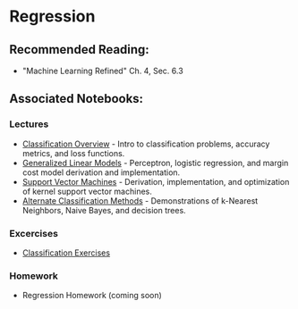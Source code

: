 # Regression

## Recommended Reading:

- "Machine Learning Refined" Ch. 4, Sec. 6.3

## Associated Notebooks:

### Lectures
- [Classification Overview](lecture-classification_overview.ipynb) - Intro to classification problems, accuracy metrics, and loss functions. 
- [Generalized Linear Models](lecture-generalized_linear_models.ipynb) - Perceptron, logistic regression, and margin cost model derivation and implementation.
- [Support Vector Machines](lecture-support_vector_machines.ipynb) - Derivation, implementation, and optimization of kernel support vector machines.
- [Alternate Classification Methods](lecture-alternate_classification_methods.ipynb) - Demonstrations of k-Nearest Neighbors, Naive Bayes, and decision trees.
### Excercises
- [Classification Exercises](exercises-classification.ipynb)

### Homework
- Regression Homework (coming soon)

